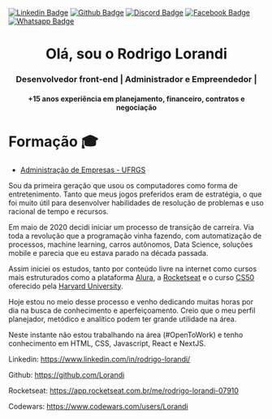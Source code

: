 [![Linkedin Badge](https://img.shields.io/badge/LinkedIn-0077B5?style=for-the-badge&logo=linkedin&logoColor=white&link=https://www.linkedin.com/in/rodrigo-lorandi/)](https://www.linkedin.com/in/rodrigo-lorandi/)
[![Github Badge](https://img.shields.io/badge/GitHub-100000?style=for-the-badge&logo=github&logoColor=white&link=https://github.com/Lorandi)](https://github.com/Lorandi)
[![Discord Badge](https://img.shields.io/badge/Discord-7289DA?style=for-the-badge&logo=discord&logoColor=white&link=https://discord.com/channels/Lorandi#5181)](https://discord.com/channels/Lorandi#5181)
[![Facebook Badge](https://img.shields.io/badge/Facebook-1877F2?style=for-the-badge&logo=facebook&logoColor=white&link=https://www.facebook.com/RodrigoLorandi)](https://www.facebook.com/RodrigoLorandi)
[![Whatsapp Badge](https://img.shields.io/badge/WhatsApp-25D366?style=for-the-badge&logo=whatsapp&logoColor=white&link=https://api.whatsapp.com/send?l=pt_BR&phone=+5551992892420)](https://api.whatsapp.com/send?l=pt_BR&phone=+5551992892420)




<h1 align="center">Olá, sou o Rodrigo Lorandi</h1>
<h3 align="center">Desenvolvedor front-end | Administrador e Empreendedor | </h3>
<h4 align="center"> +15 anos experiência em planejamento, financeiro, contratos e negociação</h4>

<h1> Formação 🎓 </h1>
<ul><li><a href="https://www.ufrgs.br/escoladeadministracao">Administração de Empresas - UFRGS</a></ul></li>








Sou da primeira geração que usou os computadores como forma de entretenimento. Tanto que meus jogos preferidos eram de estratégia, o que foi muito útil para desenvolver habilidades de resolução de problemas e uso racional de tempo e recursos.

Em maio de 2020 decidi iniciar um processo de transição de carreira. Via toda a revolução que a programação vinha fazendo, com automatização de processos, machine learning, carros autônomos,  Data Science, soluções mobile e  parecia que eu estava parado na década passada.

Assim iniciei os estudos, tanto por conteúdo livre na internet como cursos mais estruturados como a plataforma [Alura](https://www.alura.com.br/), a [Rocketseat](https://rocketseat.com.br/) e o curso [CS50](https://cs50.harvard.edu/college/2021/spring/) oferecido pela [Harvard University](https://www.harvard.edu/).

Hoje estou no meio desse processo e venho dedicando muitas horas por dia na busca de conhecimento e aperfeiçoamento. Creio que o meu perfil planejador, metódico e analítico podem ter grande utilidade na área.

Neste instante não estou trabalhando na área (#OpenToWork) e tenho conhecimento  em HTML, CSS, Javascript, React e NextJS. 

Linkedin: https://www.linkedin.com/in/rodrigo-lorandi/

Github: https://github.com/Lorandi

Rocketseat: https://app.rocketseat.com.br/me/rodrigo-lorandi-07910

Codewars: https://www.codewars.com/users/Lorandi
